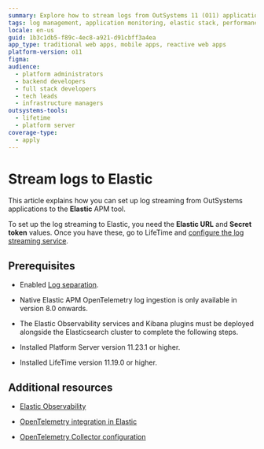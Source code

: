```yaml
---
summary: Explore how to stream logs from OutSystems 11 (O11) applications to Elastic APM by configuring LifeTime with the necessary credentials.
tags: log management, application monitoring, elastic stack, performance analysis, observability
locale: en-us
guid: 1b3c1db5-f89c-4ec8-a921-d91cbff3a4ea
app_type: traditional web apps, mobile apps, reactive web apps
platform-version: o11
figma:
audience:
  - platform administrators
  - backend developers
  - full stack developers
  - tech leads
  - infrastructure managers
outsystems-tools:
  - lifetime
  - platform server
coverage-type:
  - apply
---
```


# Stream logs to Elastic 

This article explains how you can set up log streaming from OutSystems applications to the **Elastic** APM tool. 

To set up the log streaming to Elastic, you need the **Elastic URL** and **Secret token** values. Once you have these, go to LifeTime and [configure the log streaming service](lifetime-streaming.md). 

## Prerequisites

* Enabled [Log separation](../../setup-infra-platform/setup/logging-db/logs-separation-cloud/intro.md).

* Native Elastic APM OpenTelemetry log ingestion is only available in version 8.0 onwards.

* The Elastic Observability services and Kibana plugins must be deployed alongside the Elasticsearch cluster to complete the following steps.

* Installed Platform Server version 11.23.1 or higher.

* Installed LifeTime version 11.19.0 or higher.

## Additional resources

* [Elastic Observability](https://www.elastic.co/observability)

* [OpenTelemetry integration in Elastic](https://www.elastic.co/guide/en/apm/guide/8.6/open-telemetry.html) 

* [OpenTelemetry Collector configuration](https://opentelemetry.io/docs/collector/configuration/)

